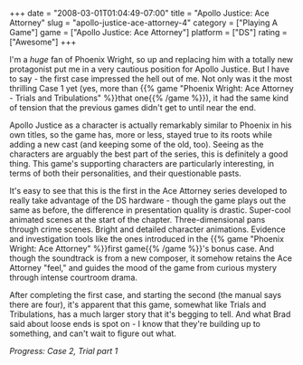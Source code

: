 +++
date = "2008-03-01T01:04:49-07:00"
title = "Apollo Justice: Ace Attorney"
slug = "apollo-justice-ace-attorney-4"
category = ["Playing A Game"]
game = ["Apollo Justice: Ace Attorney"]
platform = ["DS"]
rating = ["Awesome"]
+++

I'm a <i>huge</i> fan of Phoenix Wright, so up and replacing him with a totally new protagonist put me in a very cautious position for Apollo Justice.  But I have to say - the first case impressed the hell out of me.  Not only was it the most thrilling Case 1 yet (yes, more than {{% game "Phoenix Wright: Ace Attorney - Trials and Tribulations" %}}that one{{% /game %}}), it had the same kind of tension that the previous games didn't get to until near the end.

Apollo Justice as a character is actually remarkably similar to Phoenix in his own titles, so the game has, more or less, stayed true to its roots while adding a new cast (and keeping some of the old, too).  Seeing as the characters are arguably the best part of the series, this is definitely a good thing.  This game's supporting characters are particularly interesting, in terms of both their personalities, and their questionable pasts.

It's easy to see that this is the first in the Ace Attorney series developed to really take advantage of the DS hardware - though the game plays out the same as before, the difference in presentation quality is drastic.  Super-cool animated scenes at the start of the chapter.  Three-dimensional pans through crime scenes.  Bright and detailed character animations.  Evidence and investigation tools like the ones introduced in the {{% game "Phoenix Wright: Ace Attorney" %}}first game{{% /game %}}'s bonus case.  And though the soundtrack is from a new composer, it somehow retains the Ace Attorney "feel," and guides the mood of the game from curious mystery through intense courtroom drama.

After completing the first case, and starting the second (the manual says there are four), it's apparent that this game, somewhat like Trials and Tribulations, has a much larger story that it's begging to tell.  And what Brad said about loose ends is spot on - I know that they're building up to something, and can't wait to figure out what.

<i>Progress: Case 2, Trial part 1</i>